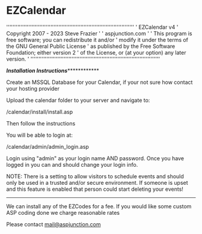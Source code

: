 # EZCalendar

'''''''''''''''''''''''''''''''''''''''''''''''''''''''''''''''''''''''''''''''''
' EZCalendar v4 
' Copyright 2007 - 2023 Steve Frazier
'
' aspjunction.com
'
' This program is free software; you can redistribute it and/or
' modify it under the terms of the GNU General Public License
' as published by the Free Software Foundation; either version 2
' of the License, or (at your option) any later version.
'
''''''''''''''''''''''''''''''''''''''''''''''''''''''''''''''''''''''''''''''''''

*******************Installation Instructions*******************************

Create an MSSQL Database for your Calendar, if your not sure how contact your hosting provider

Upload the calendar folder to your server and navigate to:

/calendar/install/install.asp

Then follow the instructions

You will be able to login at:

/calendar/admin/admin_login.asp

Login using "admin" as your login name AND password. 
Once you have logged in you can and should change your login info.

NOTE: There is a setting to allow visitors to schedule events and should only be used in a trusted and/or secure environment.
   If someone is upset and this feature is enabled that person could start deleting your events!
	 
---------------------------------------------------------------------------------------------	 
	

We can install any of the EZCodes for a fee.
If you would like some custom ASP coding done we charge reasonable rates

Please contact mail@aspjunction.com
